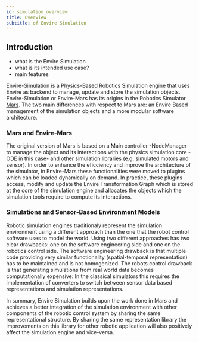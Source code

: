 ```yaml
---
id: simulation_overview
title: Overview
subtitle: of Envire Simulation
---
```


## Introduction
* what is the Envire Simulation
* what is its intended use case?
* main features

Envire-Simulation is a Physics-Based Robotics Simulation engine that uses
Envire as backend to manage, update and store the simulation objects.
Envire-Simulation or Envire-Mars has its origins in the Robotics Simulator
[Mars](http://rock-simulation.github.io/mars//). The two main differences with respect to Mars are: an Envire Based
management of the simulation objects and a more modular software architecture.

### Mars and Envire-Mars
The original version of Mars is based on a Main controller -NodeManager- to
manage the object and its interactions with the physics simulation core -ODE in
this case- and other simulation libraries (e.g. simulated motors and sensor).
In order to enhance the eficciency and improve the architecture of the
simulator, in Envire-Mars these functionalities were moved to plugins which can
be loaded dynamically on demand. In practice, these plugins access, modify and
update the Envire Transformation Graph which is stored at the core of the
simulation engine and allocates the objects which the simulation tools require
to compute its interactions.

### Simulations and Sensor-Based Environment Models
Robotic simulation engines traditionaly represent the simulation environment
using a different approach than the one that the robot control software uses to
model the world. Using two different approaches has two clear drawbacks: one on
the software engineering side and one on the robotics control side. The
software engineering drawback is that multiple code providing very similar
functionality (spatial-temporal representation) has to be maintained and is not
homogenized. The robots control drawback is that generating simulations from
real world data becomes computationally expensive: In the classical simulators
this requires the implementation of converters to switch between sensor data
based representations and simulation representations. 


In summary, Envire Simulation builds upon the work done in Mars and achieves a
better integration of the simulation environment with other components of the
robotic control system by sharing the same representational structure. By
sharing the same representation library the improvements on this library for
other robotic application will also positively affect the simulation engine and
vice-versa.


